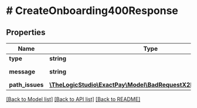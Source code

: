 # # CreateOnboarding400Response

## Properties

Name | Type | Description | Notes
------------ | ------------- | ------------- | -------------
**type** | **string** | Error code. | [optional]
**message** | **string** | Error Message. | [optional]
**path_issues** | [**\TheLogicStudio\ExactPay\Model\BadRequestX2ErrorV410PathIssues**](BadRequestX2ErrorV410PathIssues.md) |  | [optional]

[[Back to Model list]](../../README.md#models) [[Back to API list]](../../README.md#endpoints) [[Back to README]](../../README.md)
